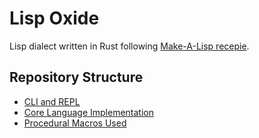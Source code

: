 # Lisp Oxide

Lisp dialect written in Rust following [Make-A-Lisp recepie](https://github.com/kanaka/mal).

## Repository Structure

- [CLI and REPL](mal/README.md)
- [Core Language Implementation](mal-core/README.md)
- [Procedural Macros Used](mal-derive/README.md)
